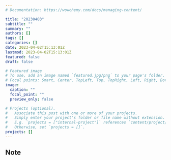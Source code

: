```yaml
---
# Documentation: https://wowchemy.com/docs/managing-content/

title: "20230403"
subtitle: ""
summary: ""
authors: []
tags: []
categories: []
date: 2023-04-02T15:13:01Z
lastmod: 2023-04-02T15:13:01Z
featured: false
draft: false

# Featured image
# To use, add an image named `featured.jpg/png` to your page's folder.
# Focal points: Smart, Center, TopLeft, Top, TopRight, Left, Right, BottomLeft, Bottom, BottomRight.
image:
  caption: ""
  focal_point: ""
  preview_only: false

# Projects (optional).
#   Associate this post with one or more of your projects.
#   Simply enter your project's folder or file name without extension.
#   E.g. `projects = ["internal-project"]` references `content/project/deep-learning/index.md`.
#   Otherwise, set `projects = []`.
projects: []
---
```


## Note

